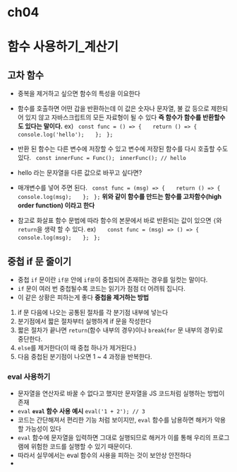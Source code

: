 # ch04
# 함수 사용하기_계산기
## 고차 함수
- 중복을 제거하고 싶으면 함수의 특성을 이요한다
- 함수를 호출하면 어떤 갑을 반환하는데 이 값은 숫자나 문자열, 불 값 등으로 제한되어 있지 않고 자바스크립트의 모든 자료형이 될 수 있다
**즉 함수가 함수를 반환할수도 있다는 말이다.**
ex)
` const func = () => {`
`   return () => {`
`     console.log('hello');`
`   };`
` };`
- 반환 된 함수는 다른 변수에 저장할 수 있고 변수에 저장된 함수를 다시 호출할 수도 있다.
` const innerFunc = Func();`
` innerFunc(); // hello`

- hello 라는 문자열을 다른 값으로 바꾸고 싶다면?
- 매개변수를 넣어 주면 된다.
` const func = (msg) => {`
`   return () => {`
`     console.log(msg);`
`   };`
` };`
**위와 같이 함수를 만드는 함수를 고차함수(high order function) 이라고 한다**
- 참고로 화살표 함수 문법에 따라 함수의 본문에서 바로 반환되는 값이 있으면 `{`와 `return`을 생략 할 수 있다.
ex)
`   const func = (msg) => () => {`
`     console.log(msg);`
`   };`
` };`

## 중첩 if 문 줄이기
- 중첩 `if` 문이란 `if문` 안에 `if문`이 중첩되어 존재하는 경우를 일컷는 말이다.
- `if` 문이 여러 번 중첩될수록 코드는 읽기가 점점 더 어려워 집니다.
- 이 같은 상황은 피하는게 좋다
**중첩을 제거하는 방법**
1. if 문 다음에 나오는 공통된 절차를 각 분기점 내부에 넣는다
2. 분기점에서 짧은 절차부터 실행하게 if 문을 작성한다
3. 짧은 절차가 끝나면 `return`(함수 내부의 경우)이나 `break`(`for` 문 내부의 경우)로 중단한다.
4. `else`를 제거한다(이 때 중첩 하나가 제거된다.)
5. 다음 중첩된 분기점이 나오면 1 ~ 4 과정을 반복한다.

### eval 사용하기
- 문자열을 연산자로 바꿀 수 없다고 했지만 문자열을 JS 코드처럼 실행하는 방법이 존재
- `eval`
  **`eval` 함수 사용 예시**
    `eval('1 + 2'); // 3`
- 코드는 간단해져서 편리한 기능 처럼 보이지만, `eval` 함수를 남용하면 해커가 악용할 가능성이 있다
- `eval` 함수에 문자열을 입력하면 그대로 실행되므로 해커가 이를 통해 우리의 프로그램에 위험한 코드를 실행할 수 있기 때문이다.
- 따라서 실무에서는 eval 함수의 사용을 피하는 것이 보안상 안전하다
- 